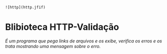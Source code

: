 	![http](http.jfif)
# Blibioteca HTTP-Validação

*É um programa que pega links de arquivos e os exibe, verifica os erros e os trata mostrando uma mensagem sobre o erro.*


